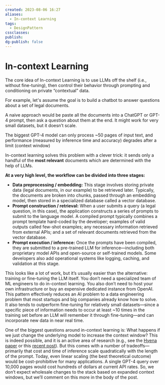 ```yaml
---
created: 2023-08-06 16:27
aliases:
  - In-context Learning
tags:
  - DesignPattern
cssclasses: 
publish: 
dg-publish: false
---
```


<!--
tags: 
-->

<!--internal
parent:: [[]]
child:: [[]]
related:: [[]]
-->

<!--external
- [ ] []()
-->

# In-context Learning

The core idea of In-context Learning is to use LLMs off the shelf (i.e., without fine-tuning), then control their behavior through prompting and conditioning on private “contextual” data.

For example, let's assume the goal is to build a chatbot to answer questions about a set of legal documents. 

A naive approach would be paste all the documents into a ChatGPT or GPT-4 prompt, then ask a question about them at the end. It might work for very small datasets, but it doesn’t scale. 

The biggest GPT-4 model can only process ~50 pages of input text, and performance (measured by inference time and accuracy) degrades after a limit (context window)

In-context learning solves this problem with a clever trick: it sends only a handful of the **most relevant** documents which are determined with the help of LLMs.

**At a very high level, the workflow can be divided into three stages:**

- **Data preprocessing / embedding:** This stage involves storing private data (legal documents, in our example) to be retrieved later. Typically, the documents are broken into chunks, passed through an embedding model, then stored in a specialized database called a vector database.
- **Prompt construction / retrieval:** When a user submits a query (a legal question, in this case), the application constructs a series of prompts to submit to the language model. A compiled prompt typically combines a prompt template hard-coded by the developer; examples of valid outputs called few-shot examples; any necessary information retrieved from external APIs; and a set of relevant documents retrieved from the vector database.
- **Prompt execution / inference:** Once the prompts have been compiled, they are submitted to a pre-trained LLM for inference—including both proprietary model APIs and open-source or self-trained models. Some developers also add operational systems like logging, caching, and validation at this stage.

This looks like a lot of work, but it’s usually easier than the alternative: training or fine-tuning the LLM itself. You don’t need a specialized team of ML engineers to do in-context learning. You also don’t need to host your own infrastructure or buy an expensive dedicated instance from OpenAI. This pattern effectively reduces an AI problem to a data engineering problem that most startups and big companies already know how to solve. It also tends to outperform fine-tuning for relatively small datasets—since a specific piece of information needs to occur at least ~10 times in the training set before an LLM will remember it through fine-tuning—and can incorporate new data in near real time.

One of the biggest questions around in-context learning is: What happens if we just change the underlying model to increase the context window? This is indeed possible, and it is an active area of research (e.g., see the [Hyena paper](https://arxiv.org/abs/2302.10866) or this [recent post](https://blog.gopenai.com/how-to-speed-up-llms-and-use-100k-context-window-all-tricks-in-one-place-ffd40577b4c)). But this comes with a number of tradeoffs—primarily that cost and time of inference scale quadratically with the length of the prompt. Today, even linear scaling (the best theoretical outcome) would be cost-prohibitive for many applications. A single GPT-4 query over 10,000 pages would cost hundreds of dollars at current API rates. So, we don’t expect wholesale changes to the stack based on expanded context windows, but we’ll comment on this more in the body of the post.
